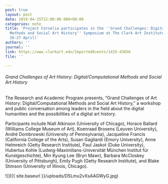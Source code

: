 ```yaml
---
post: true
layout: post
date: 2019-04-25T22:00:00.000+00:00
categories: note
title: 'Project Cornelia participates in the ''Grand Challenges: Digital/Computational
  Methods and Social Art History'' Symposium at The Clark Art Institute (Williamstown,
  26-27 April)'
authors: ''
journal: ''
link: https://www.clarkart.edu/ImportedEvents/1415-43656
file: ''

---
```

###### Grand Challenges of Art History: Digital/Computational Methods and Social Art History

The Research and Academic Program presents, “Grand Challenges of Art History: Digital/Computational Methods and Social Art History,” a workshop and public conversation among leaders in the field about the digital humanities and the possibilities of a digital art history.

Participants include Niall Atkinson (University of Chicago), Horace Ballard (Williams College Museum of Art), Koenraad Brosens (Leuven University), André Dombrowski (University of Pennsylvania), Jacqueline Francis (California College of the Arts), Susan Gagliardi (Emory University), Anne Helmreich (Getty Research Institute), Paul Jaskot (Duke University), Hubertus Kohle (Ludwig-Maximilians-Universität München Institut für Kunstgeschichte), Min Kyung Lee (Bryn Mawr), Barbara McCloskey (University of Pittsburgh), Emily Pugh (Getty Research Institute), and Blake Stimson (University of Illinois, Chicago).

![]({{ site.baseurl }}/uploads/D5Lmu2vXsAAGWyG.jpg)
